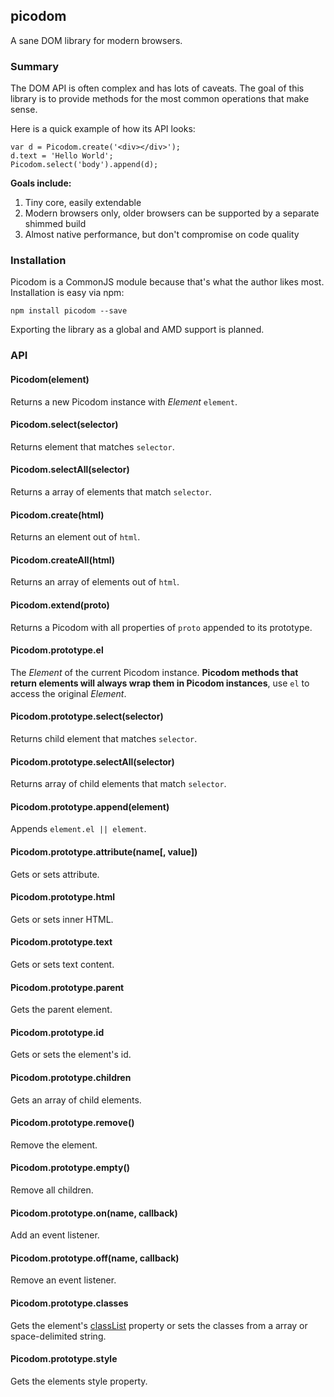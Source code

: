 ## picodom

A sane DOM library for modern browsers.

### Summary

The DOM API is often complex and has lots of caveats. The goal of this library is to provide methods for the most common operations that make sense.

Here is a quick example of how its API looks:

```
var d = Picodom.create('<div></div>');
d.text = 'Hello World';
Picodom.select('body').append(d);
```

**Goals include:**

1. Tiny core, easily extendable
2. Modern browsers only, older browsers can be supported by a separate shimmed build
3. Almost native performance, but don't compromise on code quality


### Installation

Picodom is a CommonJS module because that's what the author likes most. Installation is easy via npm:

    npm install picodom --save

Exporting the library as a global and AMD support is planned.

### API

#### Picodom(element)
Returns a new Picodom instance with *Element* `element`.

#### Picodom.select(selector)
Returns element that matches `selector`.

#### Picodom.selectAll(selector)
Returns a array of elements that match `selector`.

#### Picodom.create(html)
Returns an element out of `html`.

#### Picodom.createAll(html)
Returns an array of elements out of `html`.

#### Picodom.extend(proto)
Returns a Picodom with all properties of `proto` appended to its prototype.

#### Picodom.prototype.el
The *Element* of the current Picodom instance. **Picodom methods that return elements will always wrap them in Picodom instances**, use `el` to access the original *Element*.

#### Picodom.prototype.select(selector)
Returns child element that matches `selector`.

#### Picodom.prototype.selectAll(selector)
Returns array of child elements that match `selector`.

#### Picodom.prototype.append(element)
Appends `element.el || element`.

#### Picodom.prototype.attribute(name[, value])
Gets or sets attribute.

#### Picodom.prototype.html
Gets or sets inner HTML.

#### Picodom.prototype.text
Gets or sets text content.

#### Picodom.prototype.parent
Gets the parent element.

#### Picodom.prototype.id
Gets or sets the element's id.

#### Picodom.prototype.children
Gets an array of child elements.

#### Picodom.prototype.remove()
Remove the element.

#### Picodom.prototype.empty()
Remove all children.

#### Picodom.prototype.on(name, callback)
Add an event listener.

#### Picodom.prototype.off(name, callback)
Remove an event listener.

#### Picodom.prototype.classes
Gets the element's [classList](https://developer.mozilla.org/en-US/docs/Web/API/Element.classList) property or sets the classes from a array or space-delimited string.

#### Picodom.prototype.style
Gets the elements style property.

